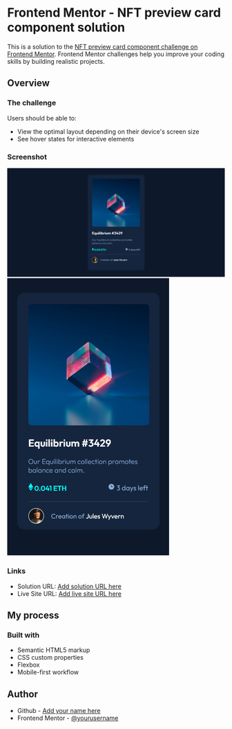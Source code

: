 # Frontend Mentor - NFT preview card component solution

This is a solution to the [NFT preview card component challenge on Frontend Mentor](https://www.frontendmentor.io/challenges/nft-preview-card-component-SbdUL_w0U). Frontend Mentor challenges help you improve your coding skills by building realistic projects. 


## Overview

### The challenge

Users should be able to:

- View the optimal layout depending on their device's screen size
- See hover states for interactive elements

### Screenshot

![](design/viewDesktop.png)
![](design/viewMobile.png)

### Links

- Solution URL: [Add solution URL here](https://github.com/lizSilva27/NFT_PreviewCardComponent-FrontendMentor)
- Live Site URL: [Add live site URL here]([https://your-live-site-url.com](https://ntfcardcomponent.netlify.app))

## My process

### Built with

- Semantic HTML5 markup
- CSS custom properties
- Flexbox
- Mobile-first workflow

## Author

- Github - [Add your name here](https://github.com/lizSilva27)
- Frontend Mentor - [@yourusername](https://www.frontendmentor.io/profile/lizSilva27)
